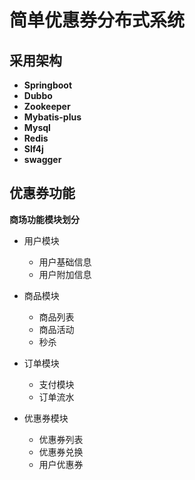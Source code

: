 # 简单优惠券分布式系统
## 采用架构
- **Springboot**
- **Dubbo**
- **Zookeeper**
- **Mybatis-plus**
- **Mysql**
- **Redis**
- **Slf4j**
- **swagger**


## 优惠券功能
**商场功能模块划分**

- 用户模块
    - 用户基础信息
    - 用户附加信息
    
- 商品模块
    - 商品列表
    - 商品活动
    - 秒杀

- 订单模块
    - 支付模块
    - 订单流水

- 优惠券模块
    - 优惠券列表
    - 优惠券兑换
    - 用户优惠券
    